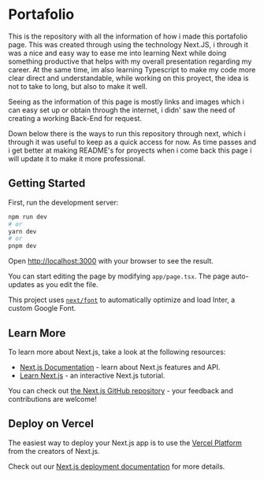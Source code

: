 # Portafolio

This is the repository with all the information of how i made this portafolio page.
This was created through using the technology Next.JS, i through it was a nice and easy way
to ease me into learning Next while doing something productive that helps with my overall
presentation regarding my career. At the same time, im also learning Typescript to make my
code more clear direct and understandable, while working on this proyect, the idea is not to take to long, but also to make it well.

Seeing as the information of this page is mostly links and images which i can easy set up
or obtain through the internet, i didn' saw the need of creating a working Back-End for
request.

Down below there is the ways to run this repository through next, which i through it was useful to keep as a quick access for now. As time passes and i get better at making README's for proyects when i come back this page i will update it to make it more professional.

## Getting Started

First, run the development server:

```bash
npm run dev
# or
yarn dev
# or
pnpm dev
```

Open [http://localhost:3000](http://localhost:3000) with your browser to see the result.

You can start editing the page by modifying `app/page.tsx`. The page auto-updates as you edit the file.

This project uses [`next/font`](https://nextjs.org/docs/basic-features/font-optimization) to automatically optimize and load Inter, a custom Google Font.

## Learn More

To learn more about Next.js, take a look at the following resources:

- [Next.js Documentation](https://nextjs.org/docs) - learn about Next.js features and API.
- [Learn Next.js](https://nextjs.org/learn) - an interactive Next.js tutorial.

You can check out [the Next.js GitHub repository](https://github.com/vercel/next.js/) - your feedback and contributions are welcome!

## Deploy on Vercel

The easiest way to deploy your Next.js app is to use the [Vercel Platform](https://vercel.com/new?utm_medium=default-template&filter=next.js&utm_source=create-next-app&utm_campaign=create-next-app-readme) from the creators of Next.js.

Check out our [Next.js deployment documentation](https://nextjs.org/docs/deployment) for more details.

